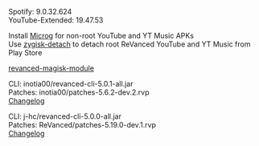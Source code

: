 Spotify: 9.0.32.624  
YouTube-Extended: 19.47.53  

Install [Microg](https://github.com/ReVanced/GmsCore/releases) for non-root YouTube and YT Music APKs  
Use [zygisk-detach](https://github.com/j-hc/zygisk-detach) to detach root ReVanced YouTube and YT Music from Play Store  

[revanced-magisk-module](https://github.com/j-hc/revanced-magisk-module)
  
CLI: inotia00/revanced-cli-5.0.1-all.jar  
Patches: inotia00/patches-5.6.2-dev.2.rvp  
[Changelog](https://github.com/inotia00/revanced-patches/releases/tag/v5.6.2-dev.2)

CLI: j-hc/revanced-cli-5.0.0-all.jar  
Patches: ReVanced/patches-5.19.0-dev.1.rvp  
[Changelog](https://github.com/ReVanced/revanced-patches/releases/tag/v5.19.0-dev.1)  
